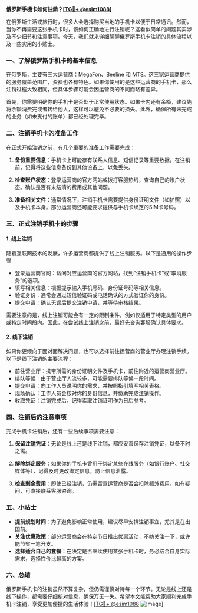 **俄罗斯手機卡如何註銷？[[TG💪+ @esim1088](https://t.me/s/esim1088)]**

在俄罗斯生活或旅行时，很多人会选择购买当地的手机卡以便于日常通讯。然而，当你不再需要这张手机卡时，该如何正确地进行注销呢？这看似简单的问题其实涉及不少细节和注意事项。今天，我们就来详细聊聊俄罗斯手机卡注销的具体流程以及一些实用的小贴士。

### 一、了解俄罗斯手机卡的基本信息

在俄罗斯，主要有三大运营商：MegaFon、Beeline 和 MTS。这三家运营商提供的服务覆盖范围广，资费也各有特色。如果你使用的是这些运营商的手机卡，那么注销过程大致相同，但具体步骤可能会因运营商的不同而略有差异。

首先，你需要明确你的手机卡是否处于正常使用状态。如果卡内还有余额，建议先将余额消费完或者转给他人，这样可以避免不必要的损失。此外，确保所有未完成的业务（如未支付的账单）都已经处理完毕。

### 二、注销手机卡的准备工作

在正式开始注销之前，有几个重要的准备工作需要完成：

1. **备份重要信息**：手机卡上可能存有联系人信息、短信记录等重要数据。在注销前，记得将这些信息备份到其他设备上，以免丢失。
   
2. **检查账户状态**：登录运营商的官方网站或拨打客服热线，查询自己的账户状态。确认是否有未结清的费用或其他问题。

3. **准备相关文件**：通常情况下，注销手机卡需要提供身份证明文件（如护照）以及手机卡本身。部分运营商还可能要求提供与手机卡绑定的SIM卡号码。

### 三、正式注销手机卡的步骤

#### 1. 线上注销

随着互联网技术的发展，许多运营商都提供了线上注销服务。以下是通用的操作步骤：

- 登录运营商官网：访问对应运营商的官方网站，找到“注销手机卡”或“取消服务”的选项。
- 填写相关信息：根据提示输入手机号码、身份证号码等相关信息。
- 验证身份：通常会通过短信验证码或电话确认的方式验证你的身份。
- 提交申请：确认无误后提交注销申请，并等待审核结果。

需要注意的是，线上注销可能会有一定的限制条件，例如仅适用于特定类型的用户或特定时间段内。因此，在尝试线上注销之前，最好先咨询客服确认具体要求。

#### 2. 线下注销

如果你更倾向于面对面解决问题，也可以选择前往运营商的营业厅办理注销手续。以下是线下注销的主要流程：

- 前往营业厅：携带所需的身份证明文件及手机卡，前往附近的运营商营业厅。
- 排队等候：由于营业厅人流较多，可能需要排队等候一段时间。
- 提交申请：向工作人员说明你的需求，并按照指引填写相关表格。
- 现场确认：工作人员会核对你的身份信息，并协助完成注销操作。
- 收取凭证：注销完成后，记得索取注销证明作为日后参考。

### 四、注销后的注意事项

完成手机卡注销后，还有一些后续事项需要注意：

1. **保留注销凭证**：无论是线上还是线下注销，都应妥善保存注销凭证，以备不时之需。

2. **解除绑定服务**：如果你的手机卡曾用于绑定某些在线服务（如银行账户、社交媒体等），记得及时更改绑定信息，防止信息泄露。

3. **检查剩余费用**：即使已经注销，仍需留意运营商是否会扣除额外费用。如有疑问，可直接联系客服咨询。

### 五、小贴士

- **提前规划时间**：为了避免影响正常使用，建议尽早安排注销事宜，尤其是在出国前。
- **关注优惠政策**：部分运营商会在特定节日推出优惠活动，不妨关注一下，或许能节省一笔开支。
- **选择适合自己的套餐**：在决定是否继续使用某张手机卡时，务必结合自身实际需求，选择性价比最高的方案。

### 六、总结

俄罗斯手机卡的注销虽然不算复杂，但仍需谨慎对待每一个环节。无论是线上还是线下操作，都需要仔细核对信息，确保万无一失。希望本文能帮助大家顺利完成手机卡注销，享受更加便捷的生活体验！[[TG💪+ @esim1088](https://t.me/s/esim1088) ![Image](https://i.postimg.cc/4NQfJmqS/Snipaste-2025-05-13-00-14-12.png)]